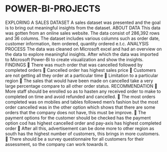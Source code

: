 # POWER-BI-PROJECTS
EXPLORING A SALES DATASET
 A sales dataset was presented and the goal is to bring out meaningful insights from the dataset.
ABOUT DATA
This data was gotten from an online sales website. The data consist of 286,392 rows and 36 columns. The dataset includes various columns such as order date, customer information, item ordered, quantity ordered e.t.c.
ANALYSIS PROCESS
The data was cleaned on Microsoft excel and had an overview on the data to explore meaningful insights. After which the data was imported to Microsoft Power-Bi to create visualization and show the insights.
FINDINGS
	There was much order that was cancelled followed by completed orders
	Cancelled order has highest sales price
	Customers are not getting all they order at a particular time
	Limitation to a particular region
	The sales that would have been made on cancelled take a very large percentage compare to all other order status. 
RECOMMENDATION
	More staff should be enrolled so as to hasten any received order to make to completed on time and avoid refunded and cancelled.
	The most orders completed was on mobiles and tables followed men’s fashion but the most order cancelled was in the other option which shows that there are some orders that the company does not have, this must be improve.
	The payment options for the customer should be checked has the payment option cod has highest cancelled order and pay-axis has highest completed order
	After all this, advertisement can be done more to other region as south has the highest number of customers, this brings in more customers.
	There should be a survey questionnaire for all customers for their assessment, so the company can work towards it.
